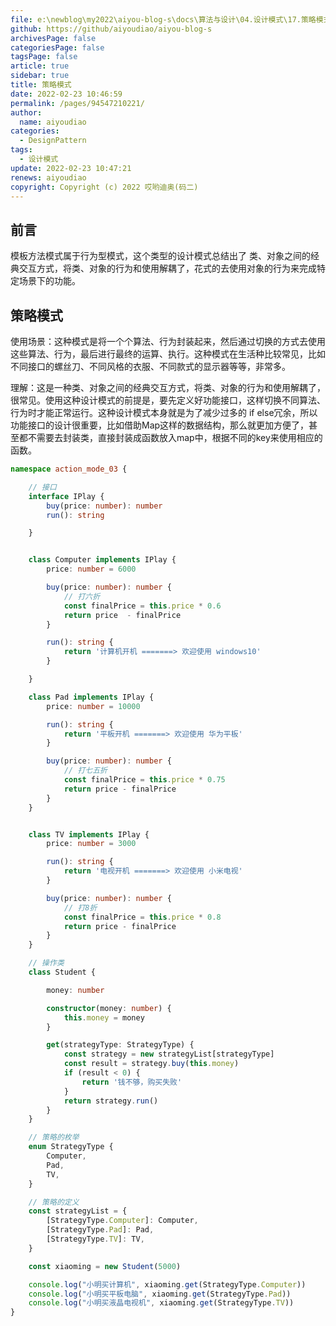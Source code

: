 ```yaml
---
file: e:\newblog\my2022\aiyou-blog-s\docs\算法与设计\04.设计模式\17.策略模式.md
github: https://github/aiyoudiao/aiyou-blog-s
archivesPage: false
categoriesPage: false
tagsPage: false
article: true
sidebar: true
title: 策略模式
date: 2022-02-23 10:46:59
permalink: /pages/94547210221/
author: 
  name: aiyoudiao
categories: 
  - DesignPattern
tags: 
  - 设计模式
update: 2022-02-23 10:47:21
renews: aiyoudiao
copyright: Copyright (c) 2022 哎哟迪奥(码二)
---
```



## 前言

模板方法模式属于行为型模式，这个类型的设计模式总结出了  类、对象之间的经典交互方式，将类、对象的行为和使用解耦了，花式的去使用对象的行为来完成特定场景下的功能。

## 策略模式

使用场景：这种模式是将一个个算法、行为封装起来，然后通过切换的方式去使用这些算法、行为，最后进行最终的运算、执行。这种模式在生活种比较常见，比如 不同接口的螺丝刀、不同风格的衣服、不同款式的显示器等等，非常多。

<!-- more -->

理解：这是一种类、对象之间的经典交互方式，将类、对象的行为和使用解耦了，很常见。使用这种设计模式的前提是，要先定义好功能接口，这样切换不同算法、行为时才能正常运行。这种设计模式本身就是为了减少过多的 if else冗余，所以功能接口的设计很重要，比如借助Map这样的数据结构，那么就更加方便了，甚至都不需要去封装类，直接封装成函数放入map中，根据不同的key来使用相应的函数。


```ts
namespace action_mode_03 {

    // 接口
    interface IPlay {
        buy(price: number): number
        run(): string

    }


    class Computer implements IPlay {
        price: number = 6000

        buy(price: number): number {
            // 打六折
            const finalPrice = this.price * 0.6
            return price  - finalPrice
        }

        run(): string {
            return '计算机开机 =======> 欢迎使用 windows10'
        }

    }

    class Pad implements IPlay {
        price: number = 10000

        run(): string {
            return '平板开机 =======> 欢迎使用 华为平板'
        }

        buy(price: number): number {
            // 打七五折
            const finalPrice = this.price * 0.75
            return price - finalPrice
        }
    }


    class TV implements IPlay {
        price: number = 3000

        run(): string {
            return '电视开机 =======> 欢迎使用 小米电视'
        }

        buy(price: number): number {
            // 打8折
            const finalPrice = this.price * 0.8
            return price - finalPrice
        }
    }

    // 操作类
    class Student {

        money: number

        constructor(money: number) {
            this.money = money
        }

        get(strategyType: StrategyType) {
            const strategy = new strategyList[strategyType]
            const result = strategy.buy(this.money)
            if (result < 0) {
                return '钱不够，购买失败'
            }
            return strategy.run()
        }
    }

    // 策略的枚举
    enum StrategyType {
        Computer,
        Pad,
        TV,
    }

    // 策略的定义
    const strategyList = {
        [StrategyType.Computer]: Computer,
        [StrategyType.Pad]: Pad,
        [StrategyType.TV]: TV,
    }

    const xiaoming = new Student(5000)

    console.log("小明买计算机", xiaoming.get(StrategyType.Computer))
    console.log("小明买平板电脑", xiaoming.get(StrategyType.Pad))
    console.log("小明买液晶电视机", xiaoming.get(StrategyType.TV))
}


```

